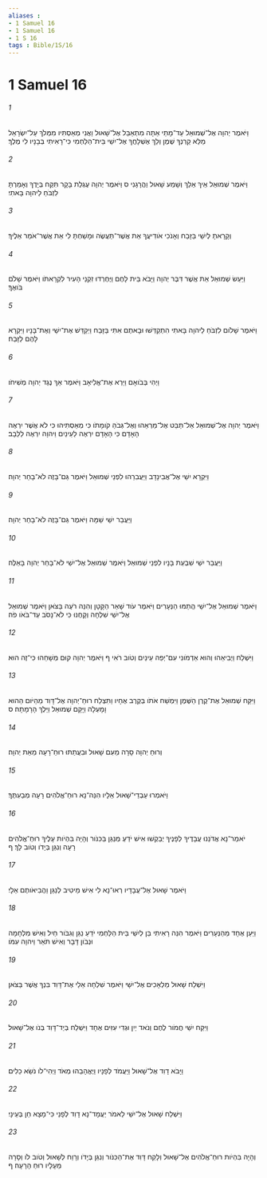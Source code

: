 ```yaml
---
aliases : 
- 1 Samuel 16
- 1 Samuel 16
- 1 S 16
tags : Bible/1S/16
---
```


# 1 Samuel 16

###### 1
וַיֹּאמֶר יְהוָה אֶל־שְׁמוּאֵל עַד־מָתַי אַתָּה מִתְאַבֵּל אֶל־שָׁאוּל וַאֲנִי מְאַסְתִּיו מִמְּלֹךְ עַל־יִשְׂרָאֵל מַלֵּא קַרְנְךָ שֶׁמֶן וְלֵךְ אֶשְׁלָחֲךָ אֶל־יִשַׁי בֵּית־הַלַּחְמִי כִּי־רָאִיתִי בְּבָנָיו לִי מֶלֶךְ׃
###### 2
וַיֹּאמֶר שְׁמוּאֵל אֵיךְ אֵלֵךְ וְשָׁמַע שָׁאוּל וַהֲרָגָנִי ס וַיֹּאמֶר יְהוָה עֶגְלַת בָּקָר תִּקַּח בְּיָדֶךָ וְאָמַרְתָּ לִזְבֹּחַ לַיהוָה בָּאתִי׃
###### 3
וְקָרָאתָ לְיִשַׁי בַּזָּבַח וְאָנֹכִי אֹודִיעֲךָ אֵת אֲשֶׁר־תַּעֲשֶׂה וּמָשַׁחְתָּ לִי אֵת אֲשֶׁר־אֹמַר אֵלֶיךָ׃
###### 4
וַיַּעַשׂ שְׁמוּאֵל אֵת אֲשֶׁר דִּבֶּר יְהוָה וַיָּבֹא בֵּית לָחֶם וַיֶּחֶרְדוּ זִקְנֵי הָעִיר לִקְרָאתֹו וַיֹּאמֶר שָׁלֹם בֹּואֶךָ׃
###### 5
וַיֹּאמֶר שָׁלֹום לִזְבֹּחַ לַיהוָה בָּאתִי הִתְקַדְּשׁוּ וּבָאתֶם אִתִּי בַּזָּבַח וַיְקַדֵּשׁ אֶת־יִשַׁי וְאֶת־בָּנָיו וַיִּקְרָא לָהֶם לַזָּבַח׃
###### 6
וַיְהִי בְּבֹואָם וַיַּרְא אֶת־אֱלִיאָב וַיֹּאמֶר אַךְ נֶגֶד יְהוָה מְשִׁיחֹו׃
###### 7
וַיֹּאמֶר יְהוָה אֶל־שְׁמוּאֵל אַל־תַּבֵּט אֶל־מַרְאֵהוּ וְאֶל־גְּבֹהַּ קֹומָתֹו כִּי מְאַסְתִּיהוּ כִּי לֹא אֲשֶׁר יִרְאֶה הָאָדָם כִּי הָאָדָם יִרְאֶה לַעֵינַיִם וַיהוָה יִרְאֶה לַלֵּבָב׃
###### 8
וַיִּקְרָא יִשַׁי אֶל־אֲבִינָדָב וַיַּעֲבִרֵהוּ לִפְנֵי שְׁמוּאֵל וַיֹּאמֶר גַּם־בָּזֶה לֹא־בָחַר יְהוָה׃
###### 9
וַיַּעֲבֵר יִשַׁי שַׁמָּה וַיֹּאמֶר גַּם־בָּזֶה לֹא־בָחַר יְהוָה׃
###### 10
וַיַּעֲבֵר יִשַׁי שִׁבְעַת בָּנָיו לִפְנֵי שְׁמוּאֵל וַיֹּאמֶר שְׁמוּאֵל אֶל־יִשַׁי לֹא־בָחַר יְהוָה בָּאֵלֶּה׃
###### 11
וַיֹּאמֶר שְׁמוּאֵל אֶל־יִשַׁי הֲתַמּוּ הַנְּעָרִים וַיֹּאמֶר עֹוד שָׁאַר הַקָּטָן וְהִנֵּה רֹעֶה בַּצֹּאן וַיֹּאמֶר שְׁמוּאֵל אֶל־יִשַׁי שִׁלְחָה וְקָחֶנּוּ כִּי לֹא־נָסֹב עַד־בֹּאֹו פֹה׃
###### 12
וַיִּשְׁלַח וַיְבִיאֵהוּ וְהוּא אַדְמֹונִי עִם־יְפֵה עֵינַיִם וְטֹוב רֹאִי ף וַיֹּאמֶר יְהוָה קוּם מְשָׁחֵהוּ כִּי־זֶה הוּא׃
###### 13
וַיִּקַּח שְׁמוּאֵל אֶת־קֶרֶן הַשֶּׁמֶן וַיִּמְשַׁח אֹתֹו בְּקֶרֶב אֶחָיו וַתִּצְלַח רוּחַ־יְהוָה אֶל־דָּוִד מֵהַיֹּום הַהוּא וָמָעְלָה וַיָּקָם שְׁמוּאֵל וַיֵּלֶךְ הָרָמָתָה׃ ס
###### 14
וְרוּחַ יְהוָה סָרָה מֵעִם שָׁאוּל וּבִעֲתַתּוּ רוּחַ־רָעָה מֵאֵת יְהוָה׃
###### 15
וַיֹּאמְרוּ עַבְדֵי־שָׁאוּל אֵלָיו הִנֵּה־נָא רוּחַ־אֱלֹהִים רָעָה מְבַעִתֶּךָ׃
###### 16
יֹאמַר־נָא אֲדֹנֵנוּ עֲבָדֶיךָ לְפָנֶיךָ יְבַקְשׁוּ אִישׁ יֹדֵעַ מְנַגֵּן בַּכִּנֹּור וְהָיָה בִּהְיֹות עָלֶיךָ רוּחַ־אֱלֹהִים רָעָה וְנִגֵּן בְּיָדֹו וְטֹוב לָךְ׃ ף
###### 17
וַיֹּאמֶר שָׁאוּל אֶל־עֲבָדָיו רְאוּ־נָא לִי אִישׁ מֵיטִיב לְנַגֵּן וַהֲבִיאֹותֶם אֵלָי׃
###### 18
וַיַּעַן אֶחָד מֵהַנְּעָרִים וַיֹּאמֶר הִנֵּה רָאִיתִי בֵּן לְיִשַׁי בֵּית הַלַּחְמִי יֹדֵעַ נַגֵּן וְגִבֹּור חַיִל וְאִישׁ מִלְחָמָה וּנְבֹון דָּבָר וְאִישׁ תֹּאַר וַיהוָה עִמֹּו׃
###### 19
וַיִּשְׁלַח שָׁאוּל מַלְאָכִים אֶל־יִשָׁי וַיֹּאמֶר שִׁלְחָה אֵלַי אֶת־דָּוִד בִּנְךָ אֲשֶׁר בַּצֹּאן׃
###### 20
וַיִּקַּח יִשַׁי חֲמֹור לֶחֶם וְנֹאד יַיִן וּגְדִי עִזִּים אֶחָד וַיִּשְׁלַח בְּיַד־דָּוִד בְּנֹו אֶל־שָׁאוּל׃
###### 21
וַיָּבֹא דָוִד אֶל־שָׁאוּל וַיַּעֲמֹד לְפָנָיו וַיֶּאֱהָבֵהוּ מְאֹד וַיְהִי־לֹו נֹשֵׂא כֵלִים׃
###### 22
וַיִּשְׁלַח שָׁאוּל אֶל־יִשַׁי לֵאמֹר יַעֲמָד־נָא דָוִד לְפָנַי כִּי־מָצָא חֵן בְּעֵינָי׃
###### 23
וְהָיָה בִּהְיֹות רוּחַ־אֱלֹהִים אֶל־שָׁאוּל וְלָקַח דָּוִד אֶת־הַכִּנֹּור וְנִגֵּן בְּיָדֹו וְרָוַח לְשָׁאוּל וְטֹוב לֹו וְסָרָה מֵעָלָיו רוּחַ הָרָעָה׃ ף
